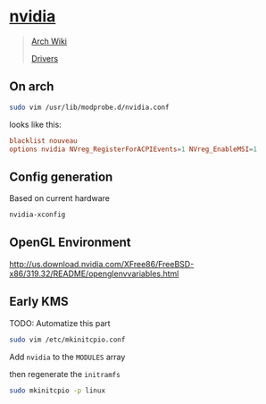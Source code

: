 # [nvidia](https://www.nvidia.com/en-us/)

> [Arch Wiki](https://wiki.archlinux.org/index.php/NVIDIA)
>
> [Drivers](https://www.nvidia.com/en-us/geforce/drivers/)

## On arch

```sh
sudo vim /usr/lib/modprobe.d/nvidia.conf
```

looks like this:

```conf
blacklist nouveau
options nvidia NVreg_RegisterForACPIEvents=1 NVreg_EnableMSI=1
```

## Config generation

Based on current hardware

```sh
nvidia-xconfig
```

## OpenGL Environment

<http://us.download.nvidia.com/XFree86/FreeBSD-x86/319.32/README/openglenvvariables.html>

## Early KMS

TODO: Automatize this part

```sh
sudo vim /etc/mkinitcpio.conf
```

Add `nvidia` to the `MODULES` array

then regenerate the `initramfs`

```sh
sudo mkinitcpio -p linux
```
